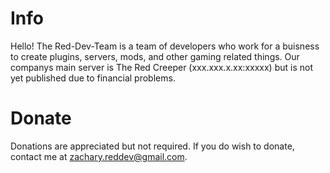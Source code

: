 Info
=====
<p>Hello!  The Red-Dev-Team is a team of developers who work for a buisness to create plugins, servers, mods, and other gaming related things.  Our companys main server is The Red Creeper (xxx.xxx.x.xx:xxxxx) but is not yet published due to financial problems.</p>

Donate
======
<p>Donations are appreciated but not required.  If you do wish to donate, contact me at <a href="mailto:zachary.reddev@gmail.com">zachary.reddev@gmail.com</a>.</p>
